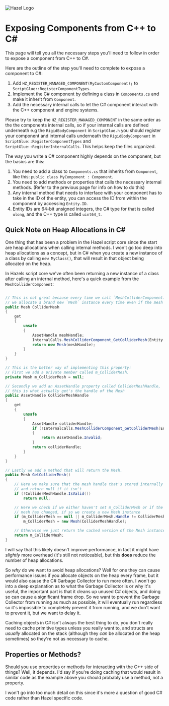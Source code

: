 <div class="title"> 
    <img src="/res/Hazel-IconLogo-2023.png" alt="Hazel Logo" />
    <h1> Exposing Components from C++ to C# </h1>
</div>
This page will tell you all the necessary steps you'll need to follow in order to expose a component from C++ to C#.

Here are the outline of the step you'll need to complete to expose a component to C#:
1. Add `HZ_REGISTER_MANAGED_COMPONENT(MyCustomComponent);` to `ScriptGlue::RegisterComponentTypes`.
2. Implement the C# component by defining a class in `Components.cs` and make it inherit from `Component`.
3. Add the necessary internal calls to let the C# component interact with the C++ component and engine systems.

Please try to keep the `HZ_REGISTER_MANAGED_COMPONENT` in the same order as the the components internal calls, so if your internal calls are defined underneath e.g the `RigidBodyComponent` in `ScriptGlue.h` you should register your component and internal calls underneath the `RigidBodyComponent` in `ScriptGlue::RegisterComponentTypes` and `ScriptGlue::RegisterInternalCalls`. This helps keep the files organized.

The way you write a C# component highly depends on the component, but the basics are this:
1. You need to add a class to `Components.cs` that inherits from `Component`, like this: `public class MyComponent : Component`.
2. You need to add methods or properties that calls the necessary internal methods. (Refer to the previous page for info on how to do this)
3. Any internal method that needs to interface with your component has to take in the ID of the entity, you can access the ID from within the component by accessing `Entity.ID`.
4. Entity IDs are 64-bit unsigned integers, the C# type for that is called `ulong`, and the C++ type is called `uint64_t`.

## Quick Note on Heap Allocations in C#
One thing that has been a problem in the Hazel script core since the start are heap allocations when calling internal methods. I won't go too deep into heap allocations as a concept, but in C# when you create a new instance of a class by calling `new MyClass()`, that will result in that object being allocated on the heap.

In Hazels script core we've often been returning a new instance of a class after calling an internal method, here's a quick example from the `MeshColliderComponent`:
```cs

// This is not great because every time we call `MeshColliderComponent.ColliderMesh`
// we allocate a brand new `Mesh` instance every time even if the mesh hasn't changed internally.
public Mesh ColliderMesh
{
	get
	{
		unsafe 
		{
			AssetHandle meshHandle;
			InternalCalls.MeshColliderComponent_GetColliderMesh(Entity.ID, &meshHandle);
			return new Mesh(meshHandle);
		}
	}
}

// This is the better way of implementing this property:
// First we add a private member called m_ColliderMesh.
private Mesh m_ColliderMesh = null;

// Secondly we add an AssetHandle property called ColliderMeshHandle,
// this is what actually get's the handle of the Mesh
public AssetHandle ColliderMeshHandle
{
	get
	{
		unsafe 
		{
			AssetHandle colliderHandle;
			if (!InternalCalls.MeshColliderComponent_GetColliderMesh(Entity.ID, &colliderHandle))
			{
				return AssetHandle.Invalid;
			}
			return colliderHandle;
		}
	}
}

// Lastly we add a method that will return the Mesh.
public Mesh GetColliderMesh()
{
	// Here we make sure that the mesh handle that's stored internally is still valid
	// and return null if it isn't
	if (!ColliderMeshHandle.IsValid())
		return null;

	// Here we check if we either haven't set m_ColliderMesh or if the internal
	// mesh has changed, if so we create a new Mesh instance
	if (m_ColliderMesh == null || m_ColliderMesh.Handle != ColliderMeshHandle)
		m_ColliderMesh = new Mesh(ColliderMeshHandle);

	// Otherwise we just return the cached version of the Mesh instance
	return m_ColliderMesh;
}

```
I will say that this likely doesn't improve performance, in fact it might have *slightly* more overhead (it's still not noticeable), but this **does** reduce the number of heap allocations.

So *why* do we want to avoid heap allocations? Well for one they can cause performance issues if you allocate objects on the heap every frame, but it would also cause the C# Garbage Collector to run more often. I won't go into a deep explanation as to what the Garbage Collector is or why it's useful, the important part is that it cleans up unused C# objects, and doing so can cause a significant frame drop. So we want to prevent the Garbage Collector from running as much as possible, it will eventually run regardless so it's impossible to completely prevent it from running, and we don't want to prevent it, but we want to delay it.

Caching objects in C# isn't always the best thing to do, you don't really need to cache primitive types unless you really want to, and structs are *usually* allocated on the stack (although they *can* be allocated on the heap sometimes) so they're not as necessary to cache.

## Properties or Methods?
Should you use properties or methods for interacting with the C++ side of things? Well, it depends. I'd say if you're doing caching that would result in similar code as the example above you should probably use a method, not a property.

I won't go into too much detail on this since it's more a question of good C# code rather than Hazel specific code.
